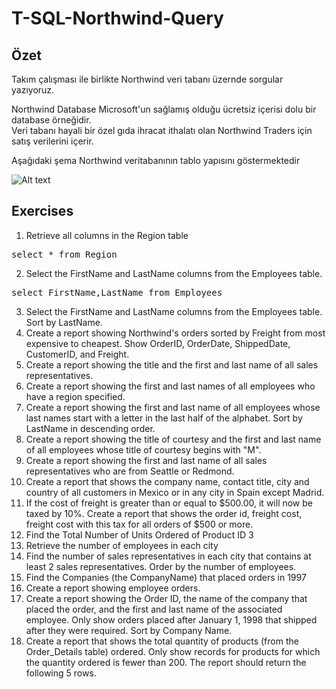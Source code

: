 # T-SQL-Northwind-Query

## Özet 

Takım çalışması ile birlikte Northwind veri tabanı üzernde sorgular yazıyoruz.

Northwind Database Microsoft'un sağlamış olduğu ücretsiz içerisi dolu bir database örneğidir. </br>
Veri tabanı hayali bir özel gıda ihracat ithalatı olan Northwind Traders için satış verilerini içerir.

Aşağıdaki şema Northwind veritabanının tablo yapısını göstermektedir

![Alt text](https://i.ibb.co/k9119H5/db-diagram.png "Title")

## Exercises

1. Retrieve all columns in the Region table
<pre>
select * from Region
</pre>
2. Select the FirstName and LastName columns from the Employees table.
<pre>select FirstName,LastName from Employees</pre>

3. Select the FirstName and LastName columns from the Employees table.
Sort by LastName.
4. Create a report showing Northwind's orders sorted by Freight from most expensive to
cheapest. Show OrderID, OrderDate, ShippedDate, CustomerID, and Freight.
5. Create a report showing the title and the first and last name of all sales representatives.
6. Create a report showing the first and last names of all employees who have a region
specified.
7. Create a report showing the first and last name of all employees whose last names start
with a letter in the last half of the alphabet.
Sort by LastName in descending order.
8. Create a report showing the title of courtesy and the first and last name of all employees
whose title of courtesy begins with "M".
9. Create a report showing the first and last name of all sales representatives who are from
Seattle or Redmond.
10. Create a report that shows the company name, contact title, city and country of all
customers in Mexico or in any city in Spain except Madrid.
11. If the cost of freight is greater than or equal to $500.00, it will now be taxed by 10%.
Create a report that shows the order id, freight cost, freight cost with this tax for all orders of
$500 or more.
12. Find the Total Number of Units Ordered of Product ID 3
13. Retrieve the number of employees in each city
14. Find the number of sales representatives in each city that contains at least 2 sales
representatives. Order by the number of employees.
15. Find the Companies (the CompanyName) that placed orders in 1997
16. Create a report showing employee orders.
17. Create a report showing the Order ID, the name of the company that placed the order,
and the first and last name of the associated employee.
Only show orders placed after January 1, 1998 that shipped after they were required.
Sort by Company Name.
18. Create a report that shows the total quantity of products (from the Order_Details table)
ordered. Only show records for products for which the quantity ordered is fewer than 200.
The report should return the following 5 rows.
